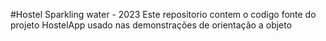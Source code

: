 #Hostel Sparkling water - 2023
Este repositorio contem o codigo fonte do projeto HostelApp usado nas demonstrações de orientação a objeto
